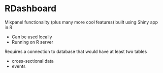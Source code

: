 # RDashboard
Mixpanel functionality (plus many more cool features) built using Shiny app in R
* Can be used locally
* Running on R server

Requires a connection to database that would have at least two tables
* cross-sectional data
* events
